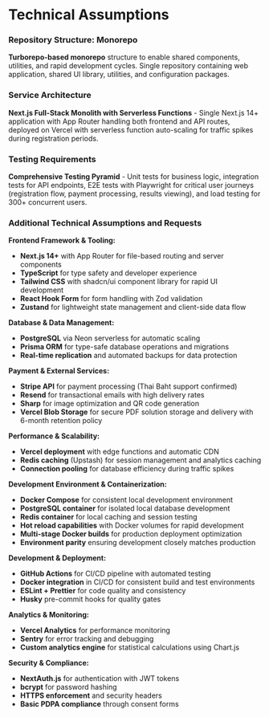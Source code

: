 # Technical Assumptions

### Repository Structure: Monorepo

**Turborepo-based monorepo** structure to enable shared components, utilities, and rapid development cycles. Single repository containing web application, shared UI library, utilities, and configuration packages.

### Service Architecture

**Next.js Full-Stack Monolith with Serverless Functions** - Single Next.js 14+ application with App Router handling both frontend and API routes, deployed on Vercel with serverless function auto-scaling for traffic spikes during registration periods.

### Testing Requirements

**Comprehensive Testing Pyramid** - Unit tests for business logic, integration tests for API endpoints, E2E tests with Playwright for critical user journeys (registration flow, payment processing, results viewing), and load testing for 300+ concurrent users.

### Additional Technical Assumptions and Requests

**Frontend Framework & Tooling:**

- **Next.js 14+** with App Router for file-based routing and server components
- **TypeScript** for type safety and developer experience
- **Tailwind CSS** with shadcn/ui component library for rapid UI development
- **React Hook Form** for form handling with Zod validation
- **Zustand** for lightweight state management and client-side data flow

**Database & Data Management:**

- **PostgreSQL** via Neon serverless for automatic scaling
- **Prisma ORM** for type-safe database operations and migrations
- **Real-time replication** and automated backups for data protection

**Payment & External Services:**

- **Stripe API** for payment processing (Thai Baht support confirmed)
- **Resend** for transactional emails with high delivery rates
- **Sharp** for image optimization and QR code generation
- **Vercel Blob Storage** for secure PDF solution storage and delivery with 6-month retention policy

**Performance & Scalability:**

- **Vercel deployment** with edge functions and automatic CDN
- **Redis caching** (Upstash) for session management and analytics caching
- **Connection pooling** for database efficiency during traffic spikes

**Development Environment & Containerization:**

- **Docker Compose** for consistent local development environment
- **PostgreSQL container** for isolated local database development
- **Redis container** for local caching and session testing
- **Hot reload capabilities** with Docker volumes for rapid development
- **Multi-stage Docker builds** for production deployment optimization
- **Environment parity** ensuring development closely matches production

**Development & Deployment:**

- **GitHub Actions** for CI/CD pipeline with automated testing
- **Docker integration** in CI/CD for consistent build and test environments
- **ESLint + Prettier** for code quality and consistency
- **Husky** pre-commit hooks for quality gates

**Analytics & Monitoring:**

- **Vercel Analytics** for performance monitoring
- **Sentry** for error tracking and debugging
- **Custom analytics engine** for statistical calculations using Chart.js

**Security & Compliance:**

- **NextAuth.js** for authentication with JWT tokens
- **bcrypt** for password hashing
- **HTTPS enforcement** and security headers
- **Basic PDPA compliance** through consent forms

